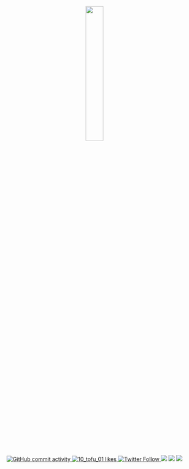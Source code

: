 <p align="center"> 
  <img src="https://user-images.githubusercontent.com/61341108/185901147-ce04808e-6d7e-4ac5-aab9-d671d46b0b9d.png" width="30%" />
  <br>

  <a href="https://github.com/sakanafuto/TIL">
    <img alt="GitHub commit activity" src="https://img.shields.io/github/commit-activity/m/sakanafuto/TIL?color=555&label=TIL%20commits&logo=github&style=flat-square">
  </a>
  <a href="https://zenn.dev/10_tofu_01">
    <img src="https://zenn.badge.nikaera.com/s/10_tofu_01/likes?color=555&style=flat-square" alt="10_tofu_01 likes" />
  </a>
  <a href="https://twitter.com/_7ofu_">
  <img alt="Twitter Follow" src="https://img.shields.io/twitter/follow/_7ofu_?color=555&label=Twitter&logo=twitter&style=flat-square">
  </a>
    

<img src="https://github-profile-trophy.vercel.app/?username=sakanafuto&theme=oldie&no-frame=true&no-bg=true&row=1">

<img src="https://github-readme-stats.vercel.app/api?username=sakanafuto&count_private=true&show_icons=true&hide=issues,contribs&theme=">
<img src="https://github-readme-stats.vercel.app/api/top-langs/?username=sakanafuto&layout=compact&hide=javascript,html,css,scss,cmake">
</p>

